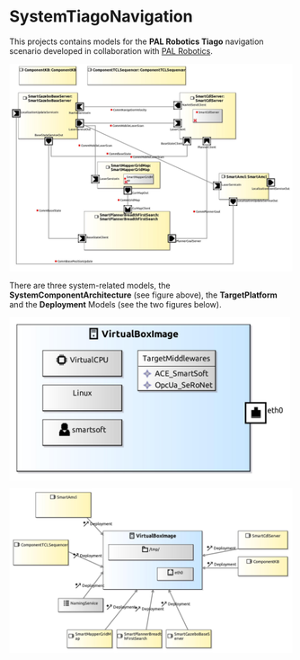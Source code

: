 # SystemTiagoNavigation

This projects contains models for the **PAL Robotics Tiago** navigation scenario developed in collaboration with [PAL Robotics](https://www.pal-robotics.com).

![SystemArchitecture](https://github.com/Servicerobotics-Ulm/SystemRepository/blob/master/SystemTiagoNavigation/model/SystemTiagoNavigationSystemArchitecture.jpg)

There are three system-related models, the **SystemComponentArchitecture** (see figure above), the **TargetPlatform** and the **Deployment** Models (see the two figures below).

<img src="https://github.com/Servicerobotics-Ulm/SystemRepository/blob/master/SystemTiagoNavigation/model/SystemTiagoNavigationTargetPlatform.jpg" alt="TargetPlatform Model" width="500" align="middle"/>

![Deployment](https://github.com/Servicerobotics-Ulm/SystemRepository/blob/master/SystemTiagoNavigation/model/SystemTiagoNavigationDeployment.jpg)
